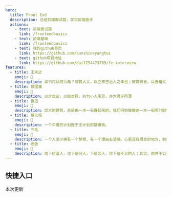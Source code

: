 ```yaml
---
hero:
  title: Front End
  description: 总结前端面试题，学习前端技术
  actions:
    - text: 前端面试题
      link: /frontendbasics
    - text: 前端基础
      link: /frontendbasics
    - text: 我的github首页
      link: https://github.com/sunshineyanghui
    - text: github项目地址
      link: https://github.com/dai1254473705/fe-interview
features:
  - title: 王夫之
    emoji: 🍊
    description: 读书将以何为哉？辨其大义，以立修己治人之体也；察其微言，以善精义入神之用也。
  - title: 曾国藩
    emoji: 🍏
    description: 以才自足，以能自矜，则为小人所忌，亦为君子所薄
  - title: 鲁迅
    emoji: 🤠
    description: 巨大的建筑，总是由一木一石叠起来的，我们何妨做做这一木一石呢?我时常做些零碎的事，就是为此。
  - title: 蔡元培
    emoji: 🍋
    description: 一个平庸的计划胜于无计划的瞎摸索。
  - title: 三毛
    emoji: 🍉
    description: 一个人至少拥有一个梦想，有一个理由去坚强。心若没有栖息的地方，到哪里都是在流浪。
  - title: 老舍
    emoji: 🍓
    description: 雨下给富人，也下给穷人，下给义人，也下给不义的人；其实，雨并不公道，因为下落在一个没有公道的世界上。
---
```


## 快捷入口
<DocTypeList></DocTypeList>

本次更新
